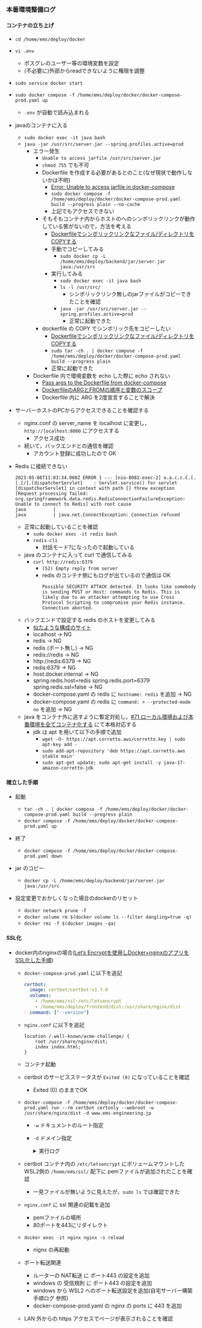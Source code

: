 ### 本番環境整備ログ

#### コンテナの立ち上げ

- `cd /home/ems/deploy/docker`
- `vi .env`
  - ポスグレのユーザー等の環境変数を設定
  - (不必要に)外部からreadできないように権限を調整
- `sudo service docker start`
- `sudo docker compose -f /home/ems/deploy/docker/docker-compose-prod.yaml up`
  - `.env` が自動で読み込まれる
- javaのコンテナに入る
  - `sudo docker exec -it java bash`
  - `java -jar /usr/src/server.jar --spring.profiles.active=prod`
    - エラー発生
      - `Unable to access jarfile /usr/src/server.jar`
      - `chmod 755` でも不可
      - Dockerfile を作成する必要があるとのこと(なぜ現状で動作しないかは不明)
        - [Error: Unable to access jarfile in docker-compose](https://devpress.csdn.net/cloudnative/63052f81c67703293080eec3.html)
        - `sudo docker compose -f /home/ems/deploy/docker/docker-compose-prod.yaml build --progress plain --no-cache`
        - 上記でもアクセスできない
      - そもそもコンテナ内からホストのへのシンボリックリンクが動作している筈がないので，方法を考える
        - [Dockerfileでシンボリックリンクなファイル/ディレクトリをCOPYする](https://qiita.com/kakken1988/items/787d89b659a0b9be4555)
        - 手動でコピーしてみる
          - `sudo docker cp -L /home/ems/deploy/backend/jar/server.jar java:/usr/src`
        - 実行してみる
          - `sudo docker exec -it java bash`
          - `ls -l /usr/src/`
            - シンボリックリンク無しのjarファイルがコピーできたことを確認
          - `java -jar /usr/src/server.jar --spring.profiles.active=prod`
            - 正常に起動できた
      - dockerfile の COPY でシンボリック先をコピーしたい
        - [Dockerfileでシンボリックリンクなファイル/ディレクトリをCOPYする](https://qiita.com/kakken1988/items/787d89b659a0b9be4555)
        - `sudo tar -ch . | docker compose -f /home/ems/deploy/docker/docker-compose-prod.yaml build --progress plain`
        - 正常に起動できた
    - Dockerfile 内で環境変数を echo した際に echo されない
      - [Pass args to the Dockerfile from docker-compose](https://stackoverflow.com/questions/58695423/pass-args-to-the-dockerfile-from-docker-compose)
      - [DockerfileのARGとFROMの順序と変数のスコープ](https://freak-da.hatenablog.com/entry/2020/03/31/094140)
      - Dockerfile 内に ARG を2度宣言することで解決
- サーバーホストのPCからアクセスできることを確認する
  - nginx.conf の server_name を localhost に変更し，`http://localhost:8080` にアクセスする
    - アクセス成功
  - 続いて，バックエンドとの通信を確認
    - アカウント登録に成功したので OK
- Redis に接続できない

    ```
    2023-05-06T11:03:34.060Z ERROR 1 --- [nio-8082-exec-2] o.a.c.c.C.[.[.[/].[dispatcherServlet]    : Servlet.service() for servlet [dispatcherServlet] in context with path [] threw exception [Request processing failed: org.springframework.data.redis.RedisConnectionFailureException: Unable to connect to Redis] with root cause
    java          | 
    java          | java.net.ConnectException: Connection refused
    ```

    - 正常に起動していることを確認
      - `sudo docker exec -it redis bash`
      - `redis-cli`
        - 対話モード?になったので起動している
    - java のコンテナに入って curl で通信してみる
      - `curl http://redis:6379`
        - `(52) Empty reply from server`
        - redis のコンテナ側にもログが出ているので通信は OK
            ```
            Possible SECURITY ATTACK detected. It looks like somebody is sending POST or Host: commands to Redis. This is likely due to an attacker attempting to use Cross Protocol Scripting to compromise your Redis instance. Connection aborted.
            ```
    - バックエンドで設定する redis のホストを変更してみる
      - [似たような構成のサイト](https://springhack.com/docker-nginx-springboot-mysql-redis/#i-5)
      - localhost -> NG
      - redis -> NG
      - redis (ポート無し) -> NG
      - redis://redis -> NG
      - http://redis:6379 -> NG
      - redis:6379 -> NG
      - host.docker.internal -> NG
      - spring.redis.host=redis spring.redis.port=6379 spring.redis.ssl=false -> NG
      - docker-compose.yaml の redis に `hostname: redis` を追加 -> NG
      - docker-compose.yaml の redis に `command: > --protected-mode no` を追加 -> NG
  - java をコンテナ外に逃すように暫定対処し，[#71 ローカル環境および本番環境を全てコンテナ化する](https://github.com/mktkhr/stamp-iot/issues/71) にて本格対応する
    - jdk は apt を用いて以下の手順で追加
      - `wget -O- https://apt.corretto.aws/corretto.key | sudo apt-key add -`
      - `sudo add-apt-repository 'deb https://apt.corretto.aws stable main'`
      - `sudo apt-get update; sudo apt-get install -y java-17-amazon-corretto-jdk`

#### 確立した手順
- 起動
  - `tar -ch . | docker compose -f /home/ems/deploy/docker/docker-compose-prod.yaml build --progress plain`
  - `docker compose -f /home/ems/deploy/docker/docker-compose-prod.yaml up`
- 終了
  - `docker compose -f /home/ems/deploy/docker/docker-compose-prod.yaml down`
- jar のコピー
  - `docker cp -L /home/ems/deploy/backend/jar/server.jar java:/usr/src`

- 設定変更でおかしくなった場合のdockerのリセット
  - `docker network prune -f`
  - `docker volume rm $(docker volume ls --filter dangling=true -q)`
  - `docker rmi -f $(docker images -qa)`

#### SSL化
- docker内のnginxの場合([Let’s Encryptを使用しDocker+nginxのアプリをSSL化した手順](https://qiita.com/akko_merry/items/d92f7f3fa6db00220b6f))
  - `docker-compose-prod.yaml` に以下を追記
  
    ```yaml
    certbot:
      image: certbot/certbot:v1.7.0
      volumes:
        - /home/ems/ssl:/etc/letsencrypt
        - /home/ems/deploy/frontend/dist:/usr/share/nginx/dist
      command: ["--version"]
    ```
  
  - `nginx.conf` に以下を追記

    ```
    location /.well-known/acme-challenge/ {
        root /usr/share/nginx/dist;
        index index.html;
    }
    ```

  - コンテナ起動
  - certbot のサービスステータスが `Exited (0)` になっていることを確認
    - Exited (0) のままでOK
  - `docker-compose -f /home/ems/deploy/docker/docker-compose-prod.yaml run --rm certbot certonly --webroot -w /usr/share/nginx/dist -d www.ems-engineering.jp`
    - `-w` ドキュメントのルート指定
    - `-d` ドメイン指定

      <details><summary>実行ログ</summary><div>

      ```
      $ docker-compose -f /home/ems/deploy/docker/docker-compose-prod.yaml run --rm certbot certonly --webroot -w /usr/share/nginx/dist -d www.ems-engineering.jp
      Saving debug log to /var/log/letsencrypt/letsencrypt.log
      Plugins selected: Authenticator webroot, Installer None
      Enter email address (used for urgent renewal and security notices)
      (Enter 'c' to cancel): hogehoge@example.com

      - - - - - - - - - - - - - - - - - - - - - - - - - - - - - - - - - - - - - - - -
      Please read the Terms of Service at
      https://letsencrypt.org/documents/LE-SA-v1.3-September-21-2022.pdf. You must
      agree in order to register with the ACME server at
      https://acme-v02.api.letsencrypt.org/directory
      - - - - - - - - - - - - - - - - - - - - - - - - - - - - - - - - - - - - - - - -
      (A)gree/(C)ancel: A

      - - - - - - - - - - - - - - - - - - - - - - - - - - - - - - - - - - - - - - - -
      Would you be willing, once your first certificate is successfully issued, to
      share your email address with the Electronic Frontier Foundation, a founding
      partner of the Let's Encrypt project and the non-profit organization that
      develops Certbot? We'd like to send you email about our work encrypting the web,
      EFF news, campaigns, and ways to support digital freedom.
      - - - - - - - - - - - - - - - - - - - - - - - - - - - - - - - - - - - - - - - -
      (Y)es/(N)o: Y
      Obtaining a new certificate
      Performing the following challenges:
      http-01 challenge for www.ems-engineering.jp
      Using the webroot path /usr/share/nginx/dist for all unmatched domains.
      Waiting for verification...
      Cleaning up challenges
      Subscribe to the EFF mailing list (email: hogehoge@example.com).

      IMPORTANT NOTES:
      - Congratulations! Your certificate and chain have been saved at:
        /etc/letsencrypt/live/www.ems-engineering.jp/fullchain.pem
        Your key file has been saved at:
        /etc/letsencrypt/live/www.ems-engineering.jp/privkey.pem
        Your cert will expire on 2023-08-12. To obtain a new or tweaked
        version of this certificate in the future, simply run certbot
        again. To non-interactively renew *all* of your certificates, run
        "certbot renew"
      - Your account credentials have been saved in your Certbot
        configuration directory at /etc/letsencrypt. You should make a
        secure backup of this folder now. This configuration directory will
        also contain certificates and private keys obtained by Certbot so
        making regular backups of this folder is ideal.
      - If you like Certbot, please consider supporting our work by:

        Donating to ISRG / Let's Encrypt:   https://letsencrypt.org/donate
        Donating to EFF:                    https://eff.org/donate-le
      ```
      </div></details>
    
  - certbot コンテナ内の `/etc/letsencrypt` にボリュームマウントした WSL2側の `/home/ems/ssl/` 配下に pemファイルが追加されたことを確認
    - 一見ファイルが無いように見えたが，`sudo ls` では確認できた
  - `nginx.conf` に ssl 関連の記載を追加
    - pemファイルの場所
    - 80ポートを443にリダイレクト
  - `docker exec -it nginx nginx -s reload`
    - nignx の再起動
  - ポート転送関連
    - ルーターの NAT転送 に ポート443 の設定を追加
    - windows の 受信規則 に ポート443 の設定を追加
    - windows から WSL2 へのポート転送設定を追加(自宅サーバー構築手順ログ 参照)
    - docker-compose-prod.yaml の nginx の ports に 443 を追加
  - LAN 外からの https アクセスでページが表示されることを確認